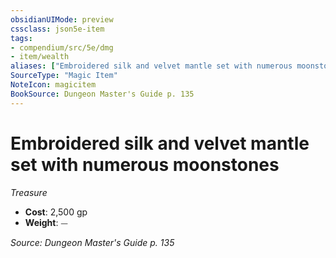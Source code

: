 ```yaml
---
obsidianUIMode: preview
cssclass: json5e-item
tags:
- compendium/src/5e/dmg
- item/wealth
aliases: ["Embroidered silk and velvet mantle set with numerous moonstones"]
SourceType: "Magic Item"
NoteIcon: magicitem
BookSource: Dungeon Master's Guide p. 135
---
```

# Embroidered silk and velvet mantle set with numerous moonstones
*Treasure*  

- **Cost**: 2,500 gp
- **Weight**: ⏤

*Source: Dungeon Master's Guide p. 135*